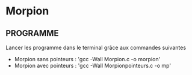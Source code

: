 # Morpion

## PROGRAMME ##
Lancer les programme dans le terminal grâce aux commandes suivantes
- Morpion sans pointeurs : 'gcc -Wall Morpion.c -o morpion'
- Morpion avec pointeurs : 'gcc -Wall Morpionpointeurs.c -o mp'